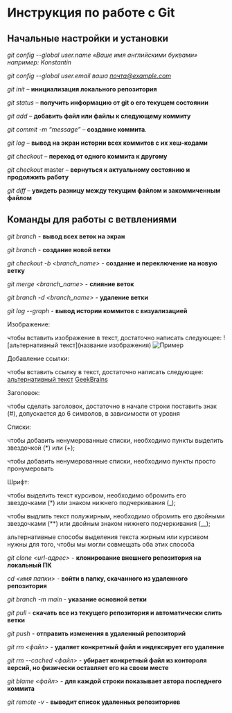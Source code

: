 # Инструкция по работе с Git


## Начальные настройки и установки

*git config --global user.name «Ваше имя английскими буквами»  например: Konstantin*

*git config --global user.email ваша почта@example.com*

*git init* – **инициализация локального репозитория**

*git status* – **получить информацию от git о его текущем состоянии**

*git add* – **добавить файл или файлы к следующему коммиту**

*git commit -m “message”* – **создание коммита**.

*git log* – **вывод на экран истории всех коммитов с их хеш-кодами**

*git checkout* – **переход от одного коммита к другому**

*git checkout* master – **вернуться к актуальному состоянию и продолжить работу**

*git diff* – **увидеть разницу между текущим файлом и закоммиченным файлом**
## Команды для работы с ветвлениями

*git branch* - **вывод всех веток на экран**

*git branch <branch-name>* - **создание новой ветки**

*git checkout -b <branch_name>* - **создание и переключение на новую ветку**

*git merge <branch_name>* - **слияние веток**

*git branch -d <branch_name>* - **удаление ветки**

*git log --graph* - **вывод истории коммитов с визуализацией**

Изображение:

чтобы вставить изображение в текст, достаточно написать следующее: ![альтернативный текст](название изображения)
![Пример](komandy.JPG)

Добавление ссылки:

чтобы вставить ссылку в текст, достаточно написать следующее: [альтернативный текст](URL-адрес)
[GeekBrains](https://gb.ru/)

Заголовок:

чтобы сделать заголовок, достаточно в начале строки поставить знак (#), допускается до 6 символов, в зависимости от уровня

Списки:

чтобы добавить ненумерованные списки, необходимо пункты выделить звездочкой (*) или (+);

чтобы добавить ненумерованные списки, необходимо пункты просто пронумеровать

Шрифт:

чтобы выделить текст курсивом, необходимо обромить его звездочками (*)  или знаком нижнего подчеркивания (_);

чтобы выдлить текст полужирным, необходимо обромить его двойными звездочками (**) или двойным знаком нижнего подчеркивания (__); 

альтернативные способы выделения текста жирным или курсивом нужны для того, чтобы мы могли совмещать оба этих способа

*git clone <url-адрес>* - **клонирование внешнего репозитория на локальный ПК**

*cd <имя папки>* - **войти в папку, скачанного из удаленного репозитория**

*git branch -m main* - **указание основной ветки**

*git pull* - **скачать все из текущего репозитория и автоматически слить ветки**

*git push* - **отправить изменения в удаленный репозиторий**

*git rm <файл>* - **удаляет конкретный файл и индексирует его удаление**

*git rm --cached <файл>* - **убирает конкретный файл из контороля версий, но физически оставляет его на своем месте**

*git blame <файл>* - **для каждой строки показывает автора последнего коммита**

*git remote -v* - **выводит список удаленных репозиториев**